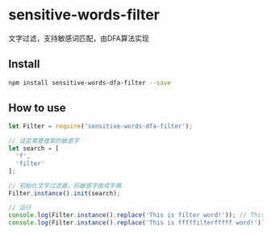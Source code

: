 sensitive-words-filter
=========================
文字过滤，支持敏感词匹配，由DFA算法实现

## Install

```bash
npm install sensitive-words-dfa-filter --save
```

## How to use

```javascript
let Filter = require('sensitive-words-dfa-filter');

// 设定需要搜索的敏感字
let search = [
  'f',
  'filter'
];

// 初始化文字过滤器，将敏感字做成字典
Filter.instance().init(search);

// 运行
console.log(Filter.instance().replace('This is filter word!')); // This is ****** word!
console.log(Filter.instance().replace('This is fffffilterfffff word!')); // This is *************** word!
```